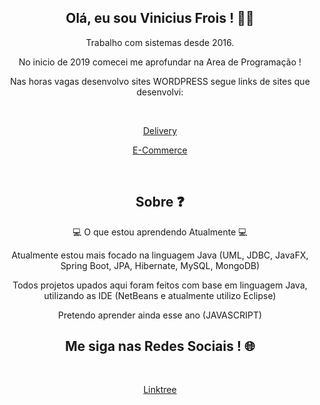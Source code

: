 <h2 align="center">Olá, eu sou Vinicius Frois ! 👨‍💻 </h2>
<p align="center">Trabalho com sistemas desde 2016. </p>
<p align="center">No inicio de 2019 comecei me aprofundar na Area de Programação ! </p>
<p align="center">Nas horas vagas desenvolvo sites WORDPRESS segue links de sites que desenvolvi:</p><br>
<p align="center"><a href="https://rangobomdelivery.com.br/">Delivery</a></p>
<p align="center"><a href="https://uzzemarte.com.br/">E-Commerce</a></p><br>

<h2 align="center"> Sobre ❓</h2>
<p align="center">💻 O que estou aprendendo Atualmente 💻</p>
<p align="center">Atualmente estou mais focado na linguagem Java (UML, JDBC, JavaFX, Spring Boot, JPA, Hibernate, MySQL, MongoDB)</p>
<p align="center">Todos projetos upados aqui foram feitos com base em linguagem Java, utilizando as IDE (NetBeans e atualmente utilizo Eclipse)</p>
<p align="center">Pretendo aprender  ainda esse ano (JAVASCRIPT)</p>


<h2 align="center">Me siga nas Redes Sociais ! 🌐</h2><br>
<p align="center"><a href="https://linktr.ee/vinifrois">Linktree</a></p>
